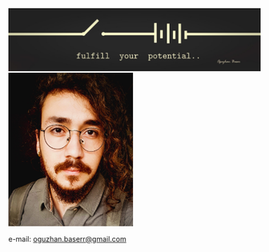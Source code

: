 <img src="images/background.JPG">
<img src="images/pp.JPG" width="249.3" height="306.6" />

e-mail: oguzhan.baserr@gmail.com
